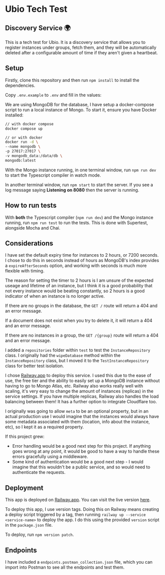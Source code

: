 # Ubio Tech Test
## Discovery Service 🌍

This is a tech test for Ubio. It is a discovery service that allows you to register instances under groups, fetch them, and they will be automatically deleted after a configurable amount of time if they aren't given a heartbeat.

## Setup

Firstly, clone this repository and then run `npm install` to install the dependencies.

Copy `.env.example` to `.env` and fill in the values:

We are using MongoDB for the database, I have setup a docker-compose script to run a local instance of Mongo. To start it, ensure you have Docker installed:

```bash
// with docker compose
docker compose up

// or with docker
docker run -d \
--name mongodb \
-p 27017:27017 \
-v mongodb_data:/data/db \
mongodb:latest
```

With the Mongo instance running, in one terminal window, run `npm run dev` to start the Typescript compiler in watch mode.

In another terminal window, run `npm start` to start the server. If you see a log message saying **Listening on 8080** then the server is running.

## How to run tests

With **both** the Typescript compiler (`npm run dev`) and the Mongo instance running, run `npm run test` to run the tests. This is done with Supertest, alongside Mocha and Chai.

## Considerations

I have set the default expiry time for instances to 2 hours, or 7200 seconds. I chose to do this in seconds instead of hours as MongoDB's index provides a `expireAfterSeconds` option, and working with seconds is much more flexible with timing.

The reason for setting the timer to 2 hours is I am unsure of the expected useage and lifetime of an instance, but I think it is a good probability that not every instance would be beating constantly, so 2 hours is a good indicator of when an instance is no longer active.

If there are no groups in the database, the `GET /` route will return a 404 and an error message.

If a document does not exist when you try to delete it, it will return a 404 and an error message.

If there are no instances in a group, the `GET /{group}` route will return a 404 and an error message.

I added a `repositories` folder within `test` to test the `InstanceRepository` class. I originally had the `wipeDatabase` method within the `InstanceRepository` class, but I moved it to the `TestInstanceRepository` class for better test isolation.

I chose [Railway.app](https://railway.app) to deploy this service. I used this due to the ease of use, the free tier and the ability to easily set up a MongoDB instance without having to go to Mongo Atlas, etc. Railway also works really well with scaling, it's very easy to change the amount of instances (replicas) in the service settings. If you have multiple replicas, Railway also handles the load balancing between them! It has a further option to integrate Cloudflare too.

I originally was going to allow `meta` to be an optional property, but in an actual production use I would imagine that the instances would always have some metadata associated with them (location, info about the instance, etc), so I kept it as a required property.

If this project grew:

-   Error handling would be a good next step for this project. If anything goes wrong at any point, it would be good to have a way to handle these errors gracefully using a middleware.
-   Some kind of authentication would be a good next step - I would imagine that this wouldn't be a public service, and so would need to authenticate the requests.

## Deployment

This app is deployed on [Railway.app](https://railway.app). You can visit the live version [here](https://ubio-tt-production.up.railway.app/).

To deploy this app, I use version tags. Doing this on Railway means creating a deploy script triggered by a tag, then running `railway up --service <service-name>` to deploy the app. I do this using the provided `version` script in the `package.json` file.

To deploy, run `npm version patch`.

## Endpoints

I have included a `endpoints.postman_collection.json` file, which you can import into Postman to see all the endpoints and test them.